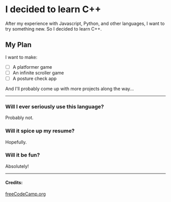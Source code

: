# I decided to learn C++

After my experience with Javascript, Python, and other languages, I want to try something new. So I decided to learn C++.

## My Plan
I want to make:
- [ ] A platformer game
- [ ] An infinite scroller game
- [ ] A posture check app

And I'll probably come up with more projects along the way...

---

### Will I ever seriously use this language?
Probably not.
### Will it spice up my resume?
Hopefully.
### Will it be fun?
Absolutely!

---

#### Credits:
[freeCodeCamp.org](https://www.youtube.com/watch?v=vLnPwxZdW4Y)
